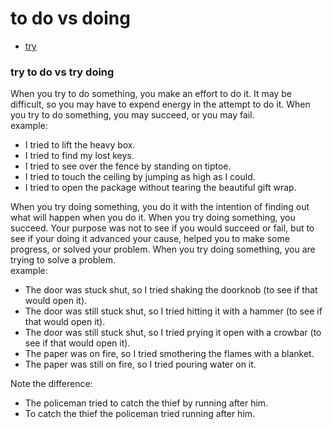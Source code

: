 # to do vs doing
- [try](#try)

### try to do vs try doing<a id="try"></a>
When you try to do something, you make an effort to do it. It may be difficult, so you may have to expend energy in the attempt to do it. When you try to do something, you may succeed, or you may fail.\
example:
- I tried to lift the heavy box.
- I tried to find my lost keys.
- I tried to see over the fence by standing on tiptoe.
- I tried to touch the ceiling by jumping as high as I could.
- I tried to open the package without tearing the beautiful gift wrap.

When you try doing something, you do it with the intention of finding out what will happen when you do it. When you try doing something, you succeed. Your purpose was not to see if you would succeed or fail, but to see if your doing it advanced your cause, helped you to make some progress, or solved your problem. When you try doing something, you are trying to solve a problem.\
example:
- The door was stuck shut, so I tried shaking the doorknob (to see if that would open it).
- The door was still stuck shut, so I tried hitting it with a hammer (to see if that would open it).
- The door was still stuck shut, so I tried prying it open with a crowbar (to see if that would open it).
- The paper was on fire, so I tried smothering the flames with a blanket.
- The paper was still on fire, so I tried pouring water on it.

Note the difference:
- The policeman tried to catch the thief by running after him.
- To catch the thief the policeman tried running after him.
